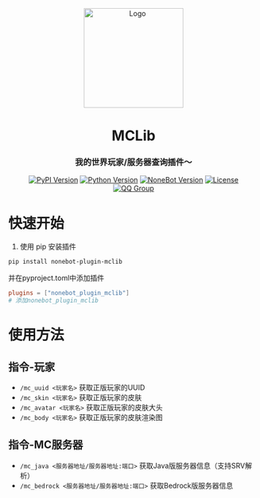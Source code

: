 <div align="center">
  <a href="https://github.com/JohnRichard4096/nonebot_plugin_mclib/">
    <img src="https://github.com/user-attachments/assets/b5162036-5b17-4cf4-b0cb-8ec842a71bc6" width="200" alt="Logo">
  </a>
  <h1>MCLib</h1>
  <h3>我的世界玩家/服务器查询插件～</h3>


[![PyPI Version](https://img.shields.io/pypi/v/nonebot-plugin-mclib?color=blue&style=flat-square)](https://pypi.org/project/nonebot-plugin-mclib/)
[![Python Version](https://img.shields.io/badge/python-3.9+-blue?logo=python&style=flat-square)](https://www.python.org/)
[![NoneBot Version](https://img.shields.io/badge/nonebot2-2.0.0rc4+-blue?style=flat-square)](https://nonebot.dev/)
[![License](https://img.shields.io/github/license/JohnRichard4096/nonebot_plugin_mclib?style=flat-square)](LICENSE)
[![QQ Group](https://img.shields.io/badge/QQ%E7%BE%A4-1002495699-blue?style=flat-square)](https://qm.qq.com/q/PFcfb4296m)

</div>

# 快速开始
1. 使用 pip 安装插件
```bash
pip install nonebot-plugin-mclib
```
并在pyproject.toml中添加插件
```toml
plugins = ["nonebot_plugin_mclib"]
# 添加nonebot_plugin_mclib
```

# 使用方法
## 指令-玩家

- `/mc_uuid <玩家名>` 获取正版玩家的UUID
- `/mc_skin <玩家名>` 获取正版玩家的皮肤
- `/mc_avatar <玩家名>` 获取正版玩家的皮肤大头
- `/mc_body <玩家名>` 获取正版玩家的皮肤渲染图

## 指令-MC服务器
- `/mc_java <服务器地址/服务器地址:端口>` 获取Java版服务器信息（支持SRV解析）
- `/mc_bedrock <服务器地址/服务器地址:端口>` 获取Bedrock版服务器信息